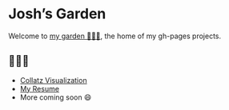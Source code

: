 # Josh’s Garden



Welcome to [my garden 👨🏽‍🌾](https://josh.gdn), the home of my gh-pages projects.


## 🌱🌿🌴


- [Collatz Visualization](https://josh.gdn/collatz-visualization)
- [My Resume](https://josh.gdn/web-resume)
- More coming soon 😄



